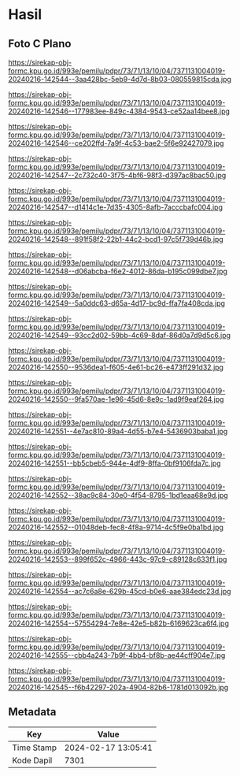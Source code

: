# Hasil

## Foto C Plano

https://sirekap-obj-formc.kpu.go.id/993e/pemilu/pdpr/73/71/13/10/04/7371131004019-20240216-142544--3aa428bc-5eb9-4d7d-8b03-080559815cda.jpg

https://sirekap-obj-formc.kpu.go.id/993e/pemilu/pdpr/73/71/13/10/04/7371131004019-20240216-142546--177983ee-849c-4384-9543-ce52aa14bee8.jpg

https://sirekap-obj-formc.kpu.go.id/993e/pemilu/pdpr/73/71/13/10/04/7371131004019-20240216-142546--ce202ffd-7a9f-4c53-bae2-5f6e92427079.jpg

https://sirekap-obj-formc.kpu.go.id/993e/pemilu/pdpr/73/71/13/10/04/7371131004019-20240216-142547--2c732c40-3f75-4bf6-98f3-d397ac8bac50.jpg

https://sirekap-obj-formc.kpu.go.id/993e/pemilu/pdpr/73/71/13/10/04/7371131004019-20240216-142547--d1414c1e-7d35-4305-8afb-7acccbafc004.jpg

https://sirekap-obj-formc.kpu.go.id/993e/pemilu/pdpr/73/71/13/10/04/7371131004019-20240216-142548--891f58f2-22b1-44c2-bcd1-97c5f739d46b.jpg

https://sirekap-obj-formc.kpu.go.id/993e/pemilu/pdpr/73/71/13/10/04/7371131004019-20240216-142548--d06abcba-f6e2-4012-86da-b195c099dbe7.jpg

https://sirekap-obj-formc.kpu.go.id/993e/pemilu/pdpr/73/71/13/10/04/7371131004019-20240216-142549--5a0ddc63-d65a-4d17-bc9d-ffa7fa408cda.jpg

https://sirekap-obj-formc.kpu.go.id/993e/pemilu/pdpr/73/71/13/10/04/7371131004019-20240216-142549--93cc2d02-59bb-4c69-8daf-86d0a7d9d5c6.jpg

https://sirekap-obj-formc.kpu.go.id/993e/pemilu/pdpr/73/71/13/10/04/7371131004019-20240216-142550--9536dea1-f605-4e61-bc26-e473ff291d32.jpg

https://sirekap-obj-formc.kpu.go.id/993e/pemilu/pdpr/73/71/13/10/04/7371131004019-20240216-142550--9fa570ae-1e96-45d6-8e9c-1ad9f9eaf264.jpg

https://sirekap-obj-formc.kpu.go.id/993e/pemilu/pdpr/73/71/13/10/04/7371131004019-20240216-142551--4e7ac810-89a4-4d55-b7e4-5436903baba1.jpg

https://sirekap-obj-formc.kpu.go.id/993e/pemilu/pdpr/73/71/13/10/04/7371131004019-20240216-142551--bb5cbeb5-944e-4df9-8ffa-0bf9106fda7c.jpg

https://sirekap-obj-formc.kpu.go.id/993e/pemilu/pdpr/73/71/13/10/04/7371131004019-20240216-142552--38ac9c84-30e0-4f54-8795-1bd1eaa68e9d.jpg

https://sirekap-obj-formc.kpu.go.id/993e/pemilu/pdpr/73/71/13/10/04/7371131004019-20240216-142552--01048deb-fec8-4f8a-9714-4c5f9e0ba1bd.jpg

https://sirekap-obj-formc.kpu.go.id/993e/pemilu/pdpr/73/71/13/10/04/7371131004019-20240216-142553--899f652c-4966-443c-97c9-c89128c633f1.jpg

https://sirekap-obj-formc.kpu.go.id/993e/pemilu/pdpr/73/71/13/10/04/7371131004019-20240216-142554--ac7c6a8e-629b-45cd-b0e6-aae384edc23d.jpg

https://sirekap-obj-formc.kpu.go.id/993e/pemilu/pdpr/73/71/13/10/04/7371131004019-20240216-142554--57554294-7e8e-42e5-b82b-6169623ca6f4.jpg

https://sirekap-obj-formc.kpu.go.id/993e/pemilu/pdpr/73/71/13/10/04/7371131004019-20240216-142555--cbb4a243-7b9f-4bb4-bf8b-ae44cff904e7.jpg

https://sirekap-obj-formc.kpu.go.id/993e/pemilu/pdpr/73/71/13/10/04/7371131004019-20240216-142545--f6b42297-202a-4904-82b6-1781d013092b.jpg


## Metadata

| Key        | Value               |
| ---------- | ------------------- |
| Time Stamp | 2024-02-17 13:05:41 |
| Kode Dapil | 7301                |




